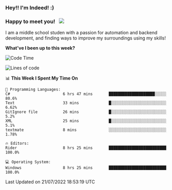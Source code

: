 ### Hey!! I'm Indeed! :) 

### Happy to meet you! &nbsp; ![](https://visitor-badge.glitch.me/badge?page_id=Indeedornot.Indeedornot)

I am a middle school studen with a passion for automation and backend development, and finding ways to improve my surroundings using my skills!

**What've I been up to this week?** 

<!--START_SECTION:waka-->
![Code Time](http://img.shields.io/badge/Code%20Time-0%20secs-blue)

![Lines of code](https://img.shields.io/badge/From%20Hello%20World%20I%27ve%20Written-783%20Thousand%20lines%20of%20code-blue)

📊 **This Week I Spent My Time On** 

```text
💬 Programming Languages: 
C#                       6 hrs 47 mins       ████████████████████░░░░░   80.6% 
Text                     33 mins             █░░░░░░░░░░░░░░░░░░░░░░░░   6.62% 
GitIgnore file           26 mins             █░░░░░░░░░░░░░░░░░░░░░░░░   5.2% 
XML                      25 mins             █░░░░░░░░░░░░░░░░░░░░░░░░   5.1% 
textmate                 8 mins              ░░░░░░░░░░░░░░░░░░░░░░░░░   1.78%

🔥 Editors: 
Rider                    8 hrs 25 mins       █████████████████████████   100.0%

💻 Operating System: 
Windows                  8 hrs 25 mins       █████████████████████████   100.0%

```


 Last Updated on 21/07/2022 18:53:19 UTC
<!--END_SECTION:waka-->
